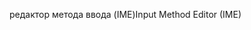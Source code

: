 <span data-ttu-id="e8862-101">редактор метода ввода (IME)</span><span class="sxs-lookup"><span data-stu-id="e8862-101">Input Method Editor (IME)</span></span>